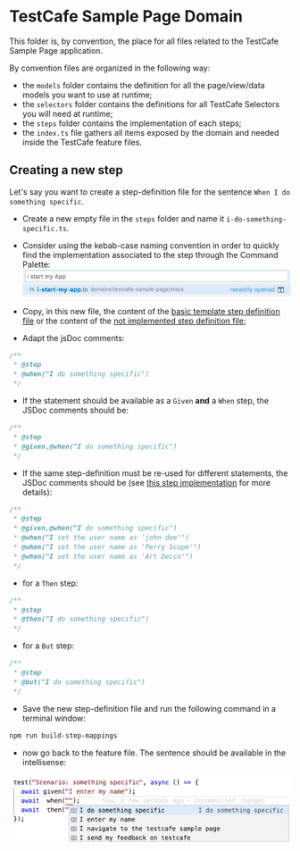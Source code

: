 # TestCafe Sample Page Domain

This folder is, by convention, the place for all files related to the TestCafe Sample Page application.

By convention files are organized in the following way:

* the `models` folder contains the definition for all the page/view/data models you want to use at runtime;
* the `selectors` folder contains the definitions for all TestCafe Selectors you will need at runtime;
* the `steps` folder contains the implementation of each steps;
* the `index.ts` file gathers all items exposed by the domain and needed inside the TestCafe feature files.
  
## Creating a new step

Let's say you want to create a step-definition file for the sentence `When I do something specific`.

  * Create a new empty file in the `steps` folder and name it `i-do-something-specific.ts`.
  * Consider using the kebab-case naming convention in order to quickly find the implementation associated to the step through the Command Palette:
    ![find the step implementation](../../.media/screenshot05.png)
  
  * Copy, in this new file, the content of the [basic template step definition file](../../step-templates/basic-template-step.ts) or the content of the [not implemented step definition file](../../step-templates/not-implemented-step.ts);

  * Adapt the jsDoc comments:
```js
/**
 * @step
 * @when("I do something specific")
 */
  ```

  * If the statement should be available as a `Given` **and** a `When` step, the JSDoc comments should be:

```js
/**
 * @step
 * @given,@when("I do something specific")
 */
  ```

  * If the same step-definition must be re-used for different statements, the JSDoc comments should be (see [this step implementation](./steps/a-xxx-message-should-appear-with-my-name.ts) for more details):

```js
/**
 * @step
 * @given,@when("I do something specific")
 * @when("I set the user name as 'john doe'")
 * @when("I set the user name as 'Perry Scope'")
 * @when("I set the user name as 'Art Decco'")
 */
  ```

  * for a `Then` step:

```js
/**
 * @step
 * @then("I do something specific")
 */
  ```

  * for a `But` step:
```js
/**
 * @step
 * @but("I do something specific")
 */
  ```


* Save the new step-definition file and run the following command in a terminal window:

```sh
npm run build-step-mappings
```

* now go back to the feature file. The sentence should be available in the intellisense:

![demo](../../.media/screenshot09.png)
